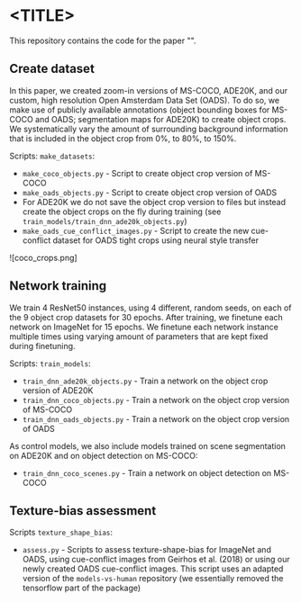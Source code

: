 # \<TITLE\>

This repository contains the code for the paper "".

## Create dataset

In this paper, we created zoom-in versions of MS-COCO, ADE20K, and our custom, high resolution Open Amsterdam Data Set (OADS). To do so, we make use of publicly available annotations (object bounding boxes for MS-COCO and OADS; segmentation maps for ADE20K) to create object crops. We systematically vary the amount of surrounding background information that is included in the object crop from 0\%, to 80\%, to 150\%.

Scripts: ```make_datasets```:
- ```make_coco_objects.py``` - Script to create object crop version of MS-COCO
- ```make_oads_objects.py``` - Script to create object crop version of OADS
- For ADE20K we do not save the object crop version to files but instead create the object crops on the fly during training (see ```train_models/train_dnn_ade20k_objects.py```)
- ```make_oads_cue_conflict_images.py``` - Script to create the new cue-conflict dataset for OADS tight crops using neural style transfer

![coco_crops.png]

## Network training

We train 4 ResNet50 instances, using 4 different, random seeds, on each of the 9 object crop datasets for 30 epochs. After training, we finetune each network on ImageNet for 15 epochs. We finetune each network instance multiple times using varying amount of parameters that are kept fixed during finetuning.

Scripts: ```train_models```:
- ```train_dnn_ade20k_objects.py``` - Train a network on the object crop version of ADE20K
- ```train_dnn_coco_objects.py``` - Train a network on the object crop version of MS-COCO
- ```train_dnn_oads_objects.py``` - Train a network on the object crop version of OADS

As control models, we also include models trained on scene segmentation on ADE20K and on object detection on MS-COCO:
- ```train_dnn_coco_scenes.py``` - Train a network on object detection on MS-COCO
<!-- - ```train_ade20k_scene_segmentation.py``` - Train a network on scene segmentation on ADE20K -->



## Texture-bias assessment

Scripts ```texture_shape_bias```:
- ```assess.py``` - Scripts to assess texture-shape-bias for ImageNet and OADS, using cue-conflict images from Geirhos et al. (2018) or using our newly created OADS cue-conflict images. This script uses an adapted version of the ```models-vs-human``` repository (we essentially removed the tensorflow part of the package)